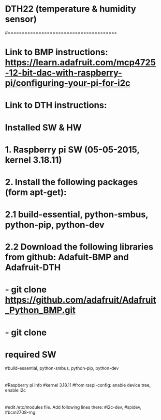 # DTH22 (temperature & humidity sensor)
#=======================================
# Link to BMP instructions: https://learn.adafruit.com/mcp4725-12-bit-dac-with-raspberry-pi/configuring-your-pi-for-i2c
# Link to DTH instructions:  
#
# Installed SW & HW
# 1. Raspberry pi SW (05-05-2015, kernel 3.18.11)
# 2. Install the following packages (form apt-get):
# 2.1 build-essential, python-smbus, python-pip, python-dev
# 2.2 Download the following libraries from github: Adafuit-BMP and Adafruit-DTH
#     - git clone https://github.com/adafruit/Adafruit_Python_BMP.git
#     - git clone 
# required SW
#build-essential, python-smbus, python-pip, python-dev
#
#Raspberry pi info
#kernel 3.18.11
#from raspi-config: enable device tree, enable i2c
#
#edit /etc/modules file. Add following lines there: 
#i2c-dev, 
#spidev, 
#bcm2708-rng

